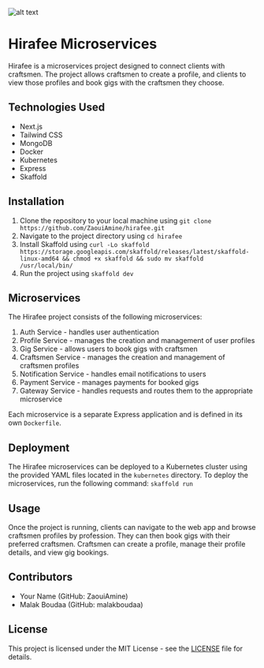 ![alt text](https://cdn.pixabay.com/photo/2018/05/19/16/02/handshake-3415228_1280.jpg)

# Hirafee Microservices

Hirafee is a microservices project designed to connect clients with craftsmen. The project allows craftsmen to create a profile, and clients to view those profiles and book gigs with the craftsmen they choose.

## Technologies Used

- Next.js
- Tailwind CSS
- MongoDB
- Docker
- Kubernetes
- Express
- Skaffold

## Installation

1. Clone the repository to your local machine using `git clone https://github.com/ZaouiAmine/hirafee.git`
2. Navigate to the project directory using `cd hirafee`
3. Install Skaffold using `curl -Lo skaffold https://storage.googleapis.com/skaffold/releases/latest/skaffold-linux-amd64 && chmod +x skaffold && sudo mv skaffold /usr/local/bin/`
4. Run the project using `skaffold dev`

## Microservices

The Hirafee project consists of the following microservices:

1. Auth Service - handles user authentication
2. Profile Service - manages the creation and management of user profiles
3. Gig Service - allows users to book gigs with craftsmen
4. Craftsmen Service - manages the creation and management of craftsmen profiles
5. Notification Service - handles email notifications to users
6. Payment Service - manages payments for booked gigs
7. Gateway Service - handles requests and routes them to the appropriate microservice

Each microservice is a separate Express application and is defined in its own `Dockerfile`.

## Deployment

The Hirafee microservices can be deployed to a Kubernetes cluster using the provided YAML files located in the `kubernetes` directory. To deploy the microservices, run the following command: `skaffold run`

## Usage

Once the project is running, clients can navigate to the web app and browse craftsmen profiles by profession. They can then book gigs with their preferred craftsmen. Craftsmen can create a profile, manage their profile details, and view gig bookings.

## Contributors

- Your Name (GitHub: ZaouiAmine)
- Malak Boudaa (GitHub: malakboudaa)

## License

This project is licensed under the MIT License - see the [LICENSE](LICENSE) file for details.
